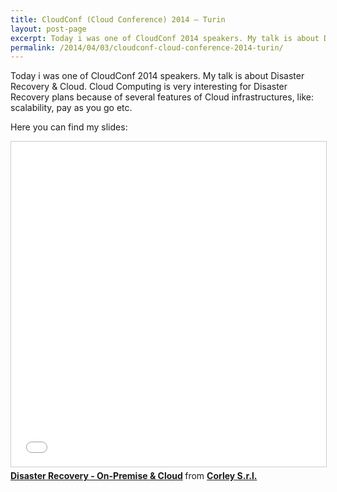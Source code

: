 ```yaml
---
title: CloudConf (Cloud Conference) 2014 – Turin
layout: post-page
excerpt: Today i was one of CloudConf 2014 speakers. My talk is about Disaster Recovery & Cloud. Cloud Computing is very interesting for Disaster Recovery plans because of several features of Cloud infrastructures, like scalability, pay as you go etc.
permalink: /2014/04/03/cloudconf-cloud-conference-2014-turin/
---
```

Today i was one of CloudConf 2014 speakers. My talk is about Disaster Recovery  & Cloud. Cloud Computing is very interesting for Disaster Recovery plans because of several features of Cloud infrastructures, like: scalability, pay as you go etc.

Here you can find my slides:

<div class="row text-center">
<iframe src="//www.slideshare.net/slideshow/embed_code/33126554" width="640" height="520" frameborder="0" marginwidth="0" marginheight="0" scrolling="no" style="border:1px solid #CCC; border-width:1px; margin-bottom:5px; max-width: 100%;" allowfullscreen> </iframe> <div style="margin-bottom:5px"> <strong> <a href="//www.slideshare.net/corleycloud/cloud-conf-2014" title="Disaster Recovery - On-Premise &amp; Cloud" target="_blank">Disaster Recovery - On-Premise &amp; Cloud</a> </strong> from <strong><a href="//www.slideshare.net/corleycloud" target="_blank">Corley S.r.l.</a></strong> </div>
</div>

